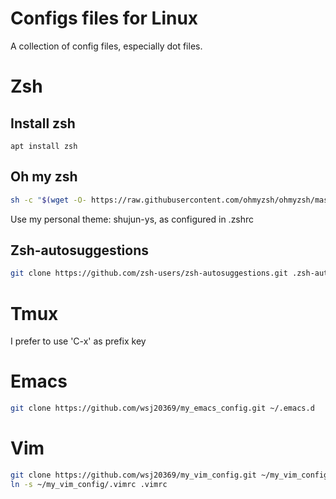 # Configs files for Linux
A collection of config files, especially dot files.

# Zsh

## Install zsh
`apt install zsh`

## Oh my zsh
```bash
sh -c "$(wget -O- https://raw.githubusercontent.com/ohmyzsh/ohmyzsh/master/tools/install.sh)"
```
Use my personal theme: shujun-ys, as configured in .zshrc

## Zsh-autosuggestions
```bash
git clone https://github.com/zsh-users/zsh-autosuggestions.git .zsh-autosuggestions
```

# Tmux
I prefer to use 'C-x' as prefix key

# Emacs
```bash
git clone https://github.com/wsj20369/my_emacs_config.git ~/.emacs.d
```

# Vim
```bash
git clone https://github.com/wsj20369/my_vim_config.git ~/my_vim_config
ln -s ~/my_vim_config/.vimrc .vimrc
```
